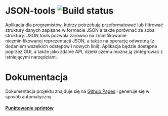 # JSON-tools ![Build status](https://travis-ci.com/tobiasz-p/JSON-tools.svg?token=fru1w3bfJcqkbZs2Y1Gq&branch=main)
Aplikacja dla programistów, którzy potrzebują przeformatować lub filtrować struktury danych zapisane w formacie JSON a także porównać ze soba struktury. JSON tools pozwala zarówno na zminifikowanie niezminifikowanej reprezentacji JSON, a także na operację odwrotną (z dodaniem wszelkich odstępów i nowych linii). Aplikacja będzie dostępna poprzez GUI, a także jako zdalne API, dzieki czemu można ją zintegrować z istniejącymi narzędziami.

# Dokumentacja  
Dokumentacja projektu znajduje się na [Github Pages](https://tobiasz-p.github.io/JSON-tools/) i generuje się w sposób automatyczny.

#### [Punktowanie sprintów](https://docs.google.com/spreadsheets/d/e/2PACX-1vQndYCJCWd-LgB0E3TjUa2sMFUaV2M-3plaVgLB61xtYDLnorXlL9trQWuSvEYVByVTUqGMZVzwPiEJ/pubhtml#)
